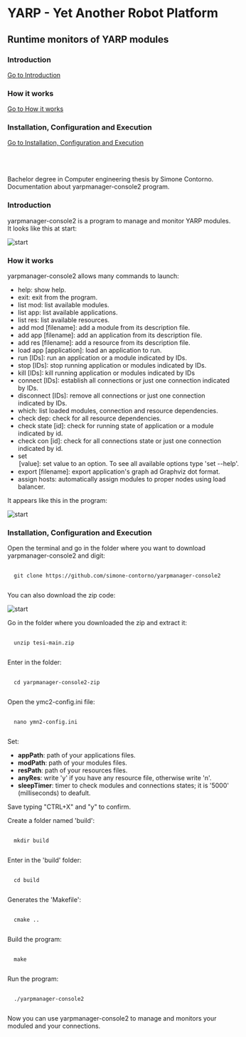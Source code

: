 <h1>YARP - Yet Another Robot Platform</h1>
<h2>Runtime monitors of YARP modules</h2>

### Introduction
[Go to Introduction](#intro)

### How it works
[Go to How it works](#how)

### Installation, Configuration and Execution
[Go to Installation, Configuration and Execution](#installation)

<p>
 <br><br><br>
 Bachelor degree in Computer engineering thesis by Simone Contorno.<br>
 Documentation about yarpmanager-console2 program.
</p>

<a name="intro"></a>
<h3>Introduction</h3>
<p>yarpmanager-console2 is a program to manage and monitor YARP modules.<br>
It looks like this at start:</p>

![start](https://github.com/simone-contorno/yarpmanager-console2/blob/main/images/schermata_iniziale.png)

<a name="how-it-works"></a>
<a name="how"></a>
<h3>How it works</h3>
<p>yarpmanager-console2 allows many commands to launch:
 <ul>
  <li>help:                   show help.</li>
  <li>exit:                   exit from the program.</li>
  <li>list mod:               list available modules.</li>
  <li>list app:               list available applications.</li>
  <li>list res:               list available resources.</li>
  <li>add mod [filename]:     add a module from its description file.</li>
  <li>add app [filename]:     add an application from its description file.</li>
  <li>add res [filename]:     add a resource from its description file.</li>
  <li>load app [application]: load an application to run.</li>
  <li>run [IDs]:              run an application or a module indicated by IDs.</li>
  <li>stop [IDs]:             stop running application or modules indicated by IDs.</li>
  <li>kill [IDs]:             kill running application or modules indicated by IDs</li>
  <li>connect [IDs]:          establish all connections or just one connection indicated by IDs.</li>
  <li>disconnect [IDs]:       remove all connections or just one connection indicated by IDs.</li>
  <li>which:                  list loaded modules, connection and resource dependencies.</li>
  <li>check dep:              check for all resource dependencies.</li>
  <li>check state [id]:       check for running state of application or a module indicated by id.</li>
  <li>check con [id]:         check for all connections state or just one connection indicated by id.</li>
  <li>set <option> [value]:   set value to an option. To see all available options type 'set --help'.</li>
  <li>export [filename]:      export application's graph ad Graphviz dot format.</li>
  <li>assign hosts:           automatically assign modules to proper nodes using load balancer.</li>
  </ul>
</p>
  
<p>It appears like this in the program: </p>

![start](https://github.com/simone-contorno/yarpmanager-console2/blob/main/images/help.png)

<a name="installation"></a>
<h3>Installation, Configuration and Execution</h3>
<p>Open the terminal and go in the folder where you want to download yarpmanager-console2 and digit:</p>

<pre>
 <code>
  git clone https://github.com/simone-contorno/yarpmanager-console2 
 </code>
</pre>

<p>You can also download the zip code:</p>

![start](https://github.com/simone-contorno/yarpmanager-console2/blob/main/images/download.png)

<p>Go in the folder where you downloaded the zip and extract it:</p>

<pre>
 <code>
  unzip tesi-main.zip 
 </code>
</pre>

<p>Enter in the folder:</p>

<pre>
 <code>
  cd yarpmanager-console2-zip 
 </code>
</pre>

<p>Open the ymc2-config.ini file:</p>

<pre>
 <code>
  nano ymn2-config.ini
 </code>
</pre>

<p>Set:
 
<ul>
  <li><b>appPath</b>: path of your applications files.</li>
  <li><b>modPath</b>: path of your modules files.</li>
  <li><b>resPath</b>: path of your resources files.</li>
  <li><b>anyRes</b>: write 'y' if you have any resource file, otherwise write 'n'.</li>
  <li><b>sleepTimer</b>: timer to check modules and connections states; it is '5000' (milliseconds) to deafult.</li>
 </ul>
 
Save typing "CTRL+X" and "y" to confirm.
</p>

<p>Create a folder named 'build':</p>

<pre>
 <code>
  mkdir build
 </code>
</pre>

<p>Enter in the 'build' folder:</p>

<pre>
 <code>
  cd build
 </code>
</pre>

<p>Generates the 'Makefile':</p>

<pre>
 <code>
  cmake ..
 </code>
</pre>

<p>Build the program:</p>

<pre>
 <code>
  make
 </code>
</pre>

<p>Run the program:</p>

<pre>
 <code>
  ./yarpmanager-console2
 </code>
</pre>

<p>Now you can use yarpmanager-console2 to manage and monitors your moduled and your connections.</p>
